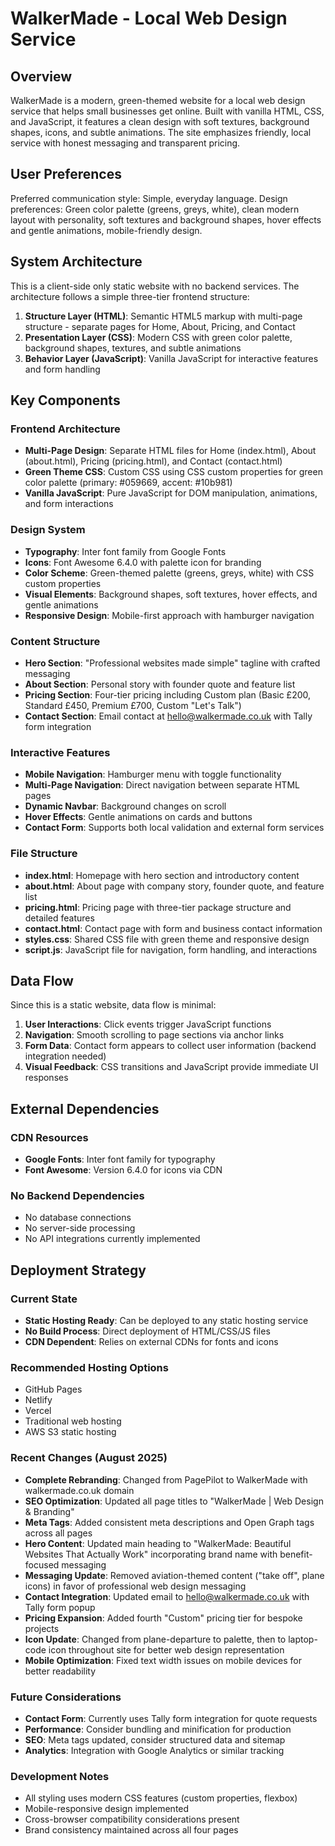 # WalkerMade - Local Web Design Service

## Overview

WalkerMade is a modern, green-themed website for a local web design service that helps small businesses get online. Built with vanilla HTML, CSS, and JavaScript, it features a clean design with soft textures, background shapes, icons, and subtle animations. The site emphasizes friendly, local service with honest messaging and transparent pricing.

## User Preferences

Preferred communication style: Simple, everyday language.
Design preferences: Green color palette (greens, greys, white), clean modern layout with personality, soft textures and background shapes, hover effects and gentle animations, mobile-friendly design.

## System Architecture

This is a client-side only static website with no backend services. The architecture follows a simple three-tier frontend structure:

1. **Structure Layer (HTML)**: Semantic HTML5 markup with multi-page structure - separate pages for Home, About, Pricing, and Contact
2. **Presentation Layer (CSS)**: Modern CSS with green color palette, background shapes, textures, and subtle animations
3. **Behavior Layer (JavaScript)**: Vanilla JavaScript for interactive features and form handling

## Key Components

### Frontend Architecture
- **Multi-Page Design**: Separate HTML files for Home (index.html), About (about.html), Pricing (pricing.html), and Contact (contact.html)
- **Green Theme CSS**: Custom CSS using CSS custom properties for green color palette (primary: #059669, accent: #10b981)
- **Vanilla JavaScript**: Pure JavaScript for DOM manipulation, animations, and form interactions

### Design System
- **Typography**: Inter font family from Google Fonts
- **Icons**: Font Awesome 6.4.0 with palette icon for branding
- **Color Scheme**: Green-themed palette (greens, greys, white) with CSS custom properties
- **Visual Elements**: Background shapes, soft textures, hover effects, and gentle animations
- **Responsive Design**: Mobile-first approach with hamburger navigation

### Content Structure
- **Hero Section**: "Professional websites made simple" tagline with crafted messaging
- **About Section**: Personal story with founder quote and feature list
- **Pricing Section**: Four-tier pricing including Custom plan (Basic £200, Standard £450, Premium £700, Custom "Let's Talk")
- **Contact Section**: Email contact at hello@walkermade.co.uk with Tally form integration

### Interactive Features
- **Mobile Navigation**: Hamburger menu with toggle functionality
- **Multi-Page Navigation**: Direct navigation between separate HTML pages
- **Dynamic Navbar**: Background changes on scroll
- **Hover Effects**: Gentle animations on cards and buttons
- **Contact Form**: Supports both local validation and external form services

### File Structure
- **index.html**: Homepage with hero section and introductory content
- **about.html**: About page with company story, founder quote, and feature list
- **pricing.html**: Pricing page with three-tier package structure and detailed features
- **contact.html**: Contact page with form and business contact information
- **styles.css**: Shared CSS file with green theme and responsive design
- **script.js**: JavaScript file for navigation, form handling, and interactions

## Data Flow

Since this is a static website, data flow is minimal:

1. **User Interactions**: Click events trigger JavaScript functions
2. **Navigation**: Smooth scrolling to page sections via anchor links
3. **Form Data**: Contact form appears to collect user information (backend integration needed)
4. **Visual Feedback**: CSS transitions and JavaScript provide immediate UI responses

## External Dependencies

### CDN Resources
- **Google Fonts**: Inter font family for typography
- **Font Awesome**: Version 6.4.0 for icons via CDN

### No Backend Dependencies
- No database connections
- No server-side processing
- No API integrations currently implemented

## Deployment Strategy

### Current State
- **Static Hosting Ready**: Can be deployed to any static hosting service
- **No Build Process**: Direct deployment of HTML/CSS/JS files
- **CDN Dependent**: Relies on external CDNs for fonts and icons

### Recommended Hosting Options
- GitHub Pages
- Netlify
- Vercel
- Traditional web hosting
- AWS S3 static hosting

### Recent Changes (August 2025)
- **Complete Rebranding**: Changed from PagePilot to WalkerMade with walkermade.co.uk domain
- **SEO Optimization**: Updated all page titles to "WalkerMade | Web Design & Branding"
- **Meta Tags**: Added consistent meta descriptions and Open Graph tags across all pages
- **Hero Content**: Updated main heading to "WalkerMade: Beautiful Websites That Actually Work" incorporating brand name with benefit-focused messaging
- **Messaging Update**: Removed aviation-themed content ("take off", plane icons) in favor of professional web design messaging
- **Contact Integration**: Updated email to hello@walkermade.co.uk with Tally form popup
- **Pricing Expansion**: Added fourth "Custom" pricing tier for bespoke projects
- **Icon Update**: Changed from plane-departure to palette, then to laptop-code icon throughout site for better web design representation
- **Mobile Optimization**: Fixed text width issues on mobile devices for better readability

### Future Considerations
- **Contact Form**: Currently uses Tally form integration for quote requests
- **Performance**: Consider bundling and minification for production
- **SEO**: Meta tags updated, consider structured data and sitemap
- **Analytics**: Integration with Google Analytics or similar tracking

### Development Notes
- All styling uses modern CSS features (custom properties, flexbox)
- Mobile-responsive design implemented
- Cross-browser compatibility considerations present
- Brand consistency maintained across all four pages